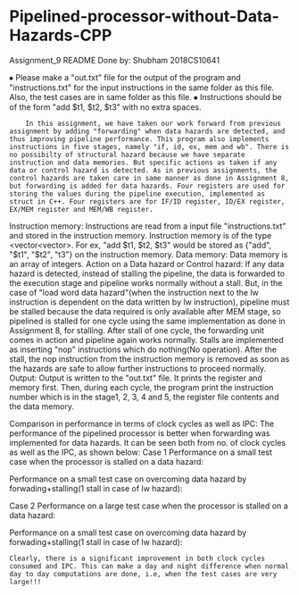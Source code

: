 # Pipelined-processor-without-Data-Hazards-CPP

Assignment_9 README
Done by:              Shubham               2018CS10641

⦁	Please make a "out.txt" file for the output of the program and "instructions.txt" for the input instructions in the same folder as this file. Also, the test cases are in same folder as this file.
⦁	Instructions should be of the form "add $t1, $t2, $t3" with no extra spaces.

		In this assignment, we have taken our work forward from previous assignment by adding "forwarding" when data hazards are detected, and thus improving pipeline performance. This program also implements instructions in five stages, namely "if, id, ex, mem and wb". There is no possibilty of structural hazard because we have separate instruction and data memories. But specific actions as taken if any data or control hazard is detected. As in previous assignments, the control hazards are taken care in same manner as done in Assignment 8, but forwarding is added for data hazards. Four registers are used for storing the values during the pipeline execution, implemented as struct in C++. Four registers are for IF/ID register, ID/EX register, EX/MEM register and MEM/WB register.
Instruction memory: Instructions are read from a input file "instructions.txt" and stored in the instruction memory. Instruction memory is of the type <vector<vector<string>>. For ex, "add $t1, $t2, $t3" would be stored as {"add", "$t1", "$t2", "t3"} on the instruction memory.
Data memory: Data memory is an array of integers.
Action on a Data hazard or Control hazard:  If any data hazard is detected, instead of stalling the pipeline, the data is forwarded to the execution stage and pipeline works normally without a stall. But, in the case of "load word data hazard"(when the instruction next to the lw instruction is dependent on the data written by lw instruction), pipeline must be stalled because the data required is only available after MEM stage, so pipelined is stalled for one cycle using the same implementation as done in Assignment 8, for stalling. After stall of one cycle, the forwarding unit comes in action and pipeline again works normally. Stalls are implemented as inserting "nop" instructions which do nothing(No operation). After the stall, the nop instruction from the instruction memory is removed as soon as the hazards are safe to allow further instructions to proceed normally.
Output: Output is written to the "out.txt" file. It prints the register and memory first. Then, during each cycle, the program print the instruction number which is in the stage1, 2, 3, 4 and 5, the register file contents and the data memory.

Comparison in performance in terms of clock cycles as well as IPC:
				The performance of the pipelined processor is better when forwarding was implemented for data hazards. It can be seen both from no. of clock cycles as well as the IPC, as shown below:
Case 1
Performance on a small test case when the processor is stalled on a data hazard:
 
Performance on a small test case on overcoming data hazard by forwading+stalling(1 stall in case of lw hazard):
 

Case 2
Performance on a large test case when the processor is stalled on a data hazard:
 
Performance on a small test case on overcoming data hazard by forwading+stalling(1 stall in case of lw hazard):
 

	
	Clearly, there is a significant improvement in both clock cycles consumed and IPC. This can make a day and night difference when normal day to day computations are done, i.e, when the test cases are very large!!!
